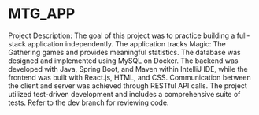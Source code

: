 # MTG_APP

Project Description:
The goal of this project was to practice building a full-stack application independently. The application tracks Magic: The Gathering games and provides meaningful statistics. The database was designed and implemented using MySQL on Docker. The backend was developed with Java, Spring Boot, and Maven within IntelliJ IDE, while the frontend was built with React.js, HTML, and CSS. Communication between the client and server was achieved through RESTful API calls. The project utilized test-driven development and includes a comprehensive suite of tests. Refer to the dev branch for reviewing code.
